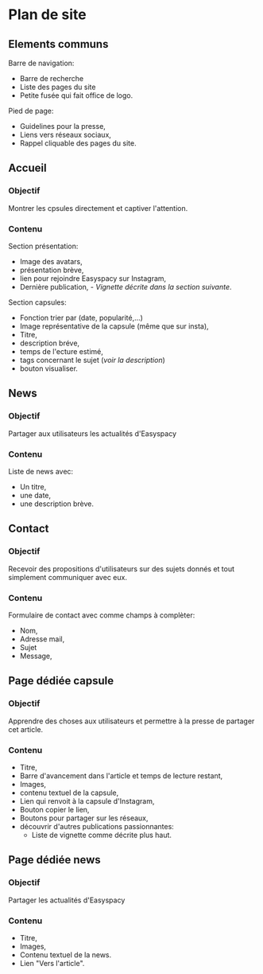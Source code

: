 # Plan de site

## Elements communs

Barre de navigation:

- Barre de recherche
- Liste des pages du site
- Petite fusée qui fait office de logo.

Pied de page:

- Guidelines pour la presse,
- Liens vers réseaux sociaux,
- Rappel cliquable des pages du site.

## Accueil

### Objectif

Montrer les cpsules directement et captiver l'attention.

### Contenu

Section présentation:

- Image des avatars,
- présentation brève,
- lien pour rejoindre Easyspacy sur Instagram,
- Dernière publication,
  _- Vignette décrite dans la section suivante_.

Section capsules:

- Fonction trier par (date, popularité,...)
- Image représentative de la capsule (même que sur insta),
- Titre,
- description bréve,
- temps de l'ecture estimé,
- tags concernant le sujet (_voir la description_)
- bouton visualiser.

## News

### Objectif

Partager aux utilisateurs les actualités d'Easyspacy

### Contenu

Liste de news avec:

- Un titre,
- une date,
- une description brève.

## Contact

### Objectif

Recevoir des propositions d'utilisateurs sur des sujets donnés et tout simplement communiquer avec eux.

### Contenu

Formulaire de contact avec comme champs à complèter:

- Nom,
- Adresse mail,
- Sujet
- Message,

## Page dédiée capsule

### Objectif

Apprendre des choses aux utilisateurs et permettre à la presse de partager cet article.

### Contenu

- Titre,
- Barre d'avancement dans l'article et temps de lecture restant,
- Images,
- contenu textuel de la capsule,
- Lien qui renvoit à la capsule d'Instagram,
- Bouton copier le lien,
- Boutons pour partager sur les réseaux,
- découvrir d'autres publications passionnantes:
  - Liste de vignette comme décrite plus haut.

## Page dédiée news

### Objectif

Partager les actualités d'Easyspacy

### Contenu

- Titre,
- Images,
- Contenu textuel de la news.
- Lien "Vers l'article".
